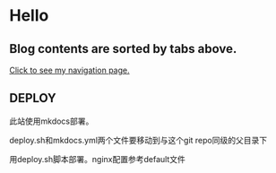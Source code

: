 # Hello

## Blog contents are sorted by tabs above.

[Click to see my navigation page.](https://leosirius.com)

## DEPLOY

此站使用mkdocs部署。

deploy.sh和mkdocs.yml两个文件要移动到与这个git repo同级的父目录下

用deploy.sh脚本部署。nginx配置参考default文件
